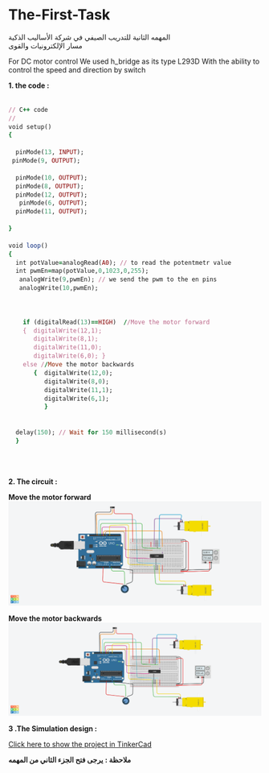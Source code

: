 
# The-First-Task
المهمه الثانية للتدريب الصيفي في شركة الأساليب الذكية  
مسار الإلكترونيات والقوى

For DC motor control
 We used h_bridge as its type L293D
 With the ability to control the speed and direction by switch
 
 
**1.  the code  :**

```ruby

// C++ code
//
void setup()
{

  pinMode(13, INPUT);
 pinMode(9, OUTPUT);

  pinMode(10, OUTPUT);
  pinMode(8, OUTPUT);
  pinMode(12, OUTPUT);
   pinMode(6, OUTPUT);
  pinMode(11, OUTPUT);

}

void loop()
{
  int potValue=analogRead(A0); // to read the potentmetr value
  int pwmEn=map(potValue,0,1023,0,255);
   analogWrite(9,pwmEn); // we send the pwm to the en pins
   analogWrite(10,pwmEn);  
   
  

    if (digitalRead(13)==HIGH)  //Move the motor forward
    {  digitalWrite(12,1); 
       digitalWrite(8,1);
       digitalWrite(11,0);
       digitalWrite(6,0); } 
    else //Move the motor backwards
       {  digitalWrite(12,0);
          digitalWrite(8,0);
          digitalWrite(11,1);
          digitalWrite(6,1);  
          }
  
  
  delay(150); // Wait for 150 millisecond(s)
  }
  
  
 
```

**2. The circuit  :**

**Move the motor forward**
![Circuit](https://github.com/AbdulazizAlhasil/Summer-Training/blob/main/The%20Scound%20Task/Dazzling%20Curcan-Fulffy%20(2).png?raw=true)

**Move the motor backwards**
![Circuit](https://github.com/AbdulazizAlhasil/Summer-Training/blob/main/The%20Scound%20Task/Dazzling%20Curcan-Fulffy%20(3).png?raw=true)

**3 .The Simulation design  :**

[Click here to show the project in TinkerCad](https://www.tinkercad.com/things/lVwv6Bv1vDV-dazzling-curcan-fulffy/editel)


**ملاحظة  :**
**يرجى فتح الجزء الثاني من المهمه**
